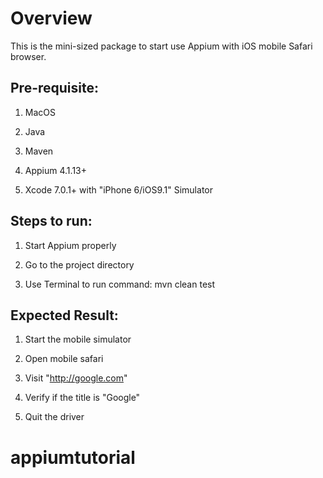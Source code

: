 # Overview

This is the mini-sized package to start use Appium with iOS mobile Safari browser.

## Pre-requisite:

1. MacOS

2. Java

3. Maven

4. Appium 4.1.13+

5. Xcode 7.0.1+ with "iPhone 6/iOS9.1" Simulator

## Steps to run:

1. Start Appium properly

2. Go to the project directory

3. Use Terminal to run command: mvn clean test

## Expected Result:

1. Start the mobile simulator

2. Open mobile safari

3. Visit "http://google.com"

4. Verify if the title is "Google"

5. Quit the driver

# appiumtutorial
